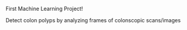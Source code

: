 First Machine Learning Project!

Detect colon polyps by analyzing frames of colonscopic scans/images 